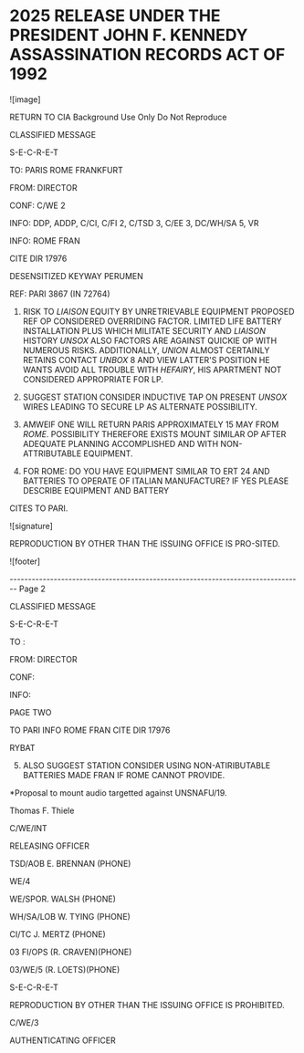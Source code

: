 # 2025 RELEASE UNDER THE PRESIDENT JOHN F. KENNEDY ASSASSINATION RECORDS ACT OF 1992

![image]

RETURN TO CIA
Background Use Only
Do Not Reproduce

CLASSIFIED MESSAGE

S-E-C-R-E-T

TO: PARIS ROME FRANKFURT

FROM: DIRECTOR

CONF: C/WE 2

INFO: DDP, ADDP, C/CI, C/FI 2, C/TSD 3, C/EE 3, DC/WH/SA 5, VR

INFO: ROME FRAN

CITE DIR 17976

DESENSITIZED KEYWAY PERUMEN

REF: PARI 3867 (IN 72764)

1. RISK TO *LIAISON* EQUITY BY UNRETRIEVABLE EQUIPMENT PROPOSED REF OP CONSIDERED OVERRIDING FACTOR. LIMITED LIFE BATTERY INSTALLATION PLUS WHICH MILITATE
   SECURITY AND *LIAISON* HISTORY *UNSOX* ALSO FACTORS ARE AGAINST QUICKIE OP WITH NUMEROUS RISKS. ADDITIONALLY, *UNION* ALMOST CERTAINLY RETAINS CONTACT *UNBOX* 8 AND VIEW LATTER'S POSITION HE WANTS AVOID ALL TROUBLE WITH *HEFAIRY*, HIS APARTMENT NOT CONSIDERED APPROPRIATE FOR LP.

2. SUGGEST STATION CONSIDER INDUCTIVE TAP ON PRESENT *UNSOX* WIRES LEADING TO SECURE LP AS ALTERNATE POSSIBILITY.

3. AMWEIF ONE WILL RETURN PARIS APPROXIMATELY 15 MAY FROM *ROME*. POSSIBILITY THEREFORE EXISTS MOUNT SIMILAR OP AFTER ADEQUATE PLANNING ACCOMPLISHED AND WITH NON-ATTRIBUTABLE EQUIPMENT.

4. FOR ROME: DO YOU HAVE EQUIPMENT SIMILAR TO ERT 24 AND BATTERIES TO OPERATE OF ITALIAN MANUFACTURE? IF YES PLEASE DESCRIBE EQUIPMENT AND BATTERY

CITES TO PARI.

![signature]

REPRODUCTION BY OTHER THAN THE ISSUING OFFICE IS PRO-SITED.

![footer]


-------------------------------------------------------------------------------- Page 2

CLASSIFIED MESSAGE

S-E-C-R-E-T

TO :

FROM: DIRECTOR

CONF:

INFO:

PAGE TWO

TO PARI INFO ROME FRAN CITE DIR 17976

RYBAT

5. ALSO SUGGEST STATION CONSIDER USING NON-ATIRIBUTABLE BATTERIES MADE FRAN IF ROME CANNOT PROVIDE.

*Proposal to mount audio targetted against UNSNAFU/19.



Thomas F. Thiele

C/WE/INT

RELEASING OFFICER

TSD/AOB E. BRENNAN (PHONE)

WE/4

WE/SPOR. WALSH (PHONE)

WH/SA/LOB W. TYING (PHONE)

CI/TC J. MERTZ (PHONE)

03 FI/OPS (R. CRAVEN)(PHONE)

03/WE/5 (R. LOETS)(PHONE)

S-E-C-R-E-T

REPRODUCTION BY OTHER THAN THE ISSUING OFFICE IS PROHIBITED.

C/WE/3

AUTHENTICATING OFFICER
